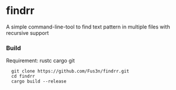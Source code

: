 # findrr
A simple command-line-tool to find text pattern in multiple files with recursive support


### Build
  Requirement:
    rustc
    cargo
    git


```
  git clone https://github.com/Fus3n/findrr.git
  cd findrr
  cargo build --release
```

